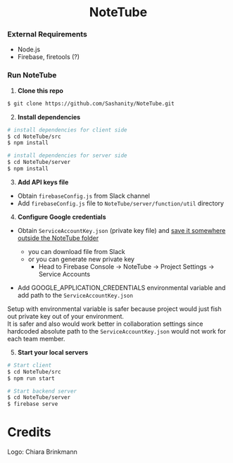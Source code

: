 <h1 align="center">NoteTube</h1>

### External Requirements
- Node.js
- Firebase, firetools (?)

### Run NoteTube

1. **Clone this repo**
```sh
$ git clone https://github.com/Sashanity/NoteTube.git
```

2. **Install dependencies**
```sh
# install dependencies for client side
$ cd NoteTube/src
$ npm install

# install dependencies for server side
$ cd NoteTube/server
$ npm install
```
3. **Add API keys file**
- Obtain `firebaseConfig.js` from Slack channel
- Add `firebaseConfig.js` file to `NoteTube/server/function/util` directory

4. **Configure Google credentials**
- Obtain `ServiceAccountKey.json` (private key file) and <ins>save it somewhere outside the NoteTube folder</ins>
    - you can download file from Slack
    - or you can generate new private key
        - Head to Firebase Console -> NoteTube -> Project Settings -> Service Accounts

- Add GOOGLE_APPLICATION_CREDENTIALS environmental variable and add path to the `ServiceAccountKey.json`

Setup with environmental variable is safer because project would just fish out private key out of your environment.  
It is safer and also would work better in collaboration settings since hardcoded absolute path to the `ServiceAccountKey.json` would not work for each team member.

5. **Start your local servers**
```sh
# Start client 
$ cd NoteTube/src
$ npm run start

# Start backend server
$ cd NoteTube/server
$ firebase serve
```

# Credits
Logo: Chiara Brinkmann

